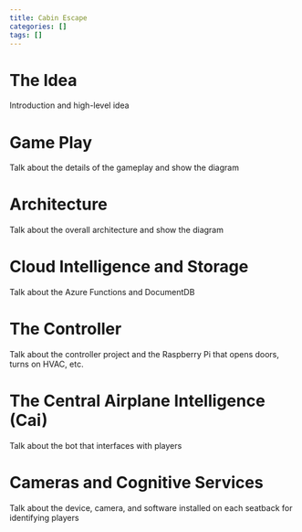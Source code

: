```yaml
---
title: Cabin Escape
categories: []
tags: []
---
```


# The Idea
Introduction and high-level idea

# Game Play
Talk about the details of the gameplay and show the diagram

# Architecture
Talk about the overall architecture and show the diagram

# Cloud Intelligence and Storage
Talk about the Azure Functions and DocumentDB

# The Controller
Talk about the controller project and the Raspberry Pi that opens doors, turns on HVAC, etc.

# The Central Airplane Intelligence (Cai)
Talk about the bot that interfaces with players

# Cameras and Cognitive Services
Talk about the device, camera, and software installed on each seatback for identifying players